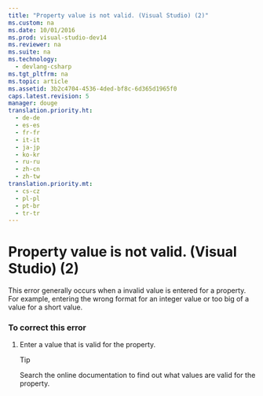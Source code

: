 ```yaml
---
title: "Property value is not valid. (Visual Studio) (2)"
ms.custom: na
ms.date: 10/01/2016
ms.prod: visual-studio-dev14
ms.reviewer: na
ms.suite: na
ms.technology: 
  - devlang-csharp
ms.tgt_pltfrm: na
ms.topic: article
ms.assetid: 3b2c4704-4536-4ded-bf8c-6d365d1965f0
caps.latest.revision: 5
manager: douge
translation.priority.ht: 
  - de-de
  - es-es
  - fr-fr
  - it-it
  - ja-jp
  - ko-kr
  - ru-ru
  - zh-cn
  - zh-tw
translation.priority.mt: 
  - cs-cz
  - pl-pl
  - pt-br
  - tr-tr
---
```

# Property value is not valid. (Visual Studio) (2)
This error generally occurs when a invalid value is entered for a property. For example, entering the wrong format for an integer value or too big of a value for a short value.  
  
### To correct this error  
  
1.  Enter a value that is valid for the property.  
  
    > [!TIP]
    >  Search the online documentation to find out what values are valid for the property.